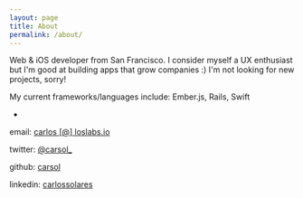 ```yaml
---
layout: page
title: About
permalink: /about/
---
```


Web & iOS developer from San Francisco. I consider myself a UX enthusiast but I'm good at building apps that grow companies :) I'm not looking for new projects, sorry!

My current frameworks/languages include: Ember.js, Rails, Swift

-

email: [carlos [@] loslabs.io]()

twitter: [@carsol\_](http://twitter.com/carsol_)

github: [carsol](http://github.com/carsol)

linkedin: [carlossolares](https://www.linkedin.com/in/carlossolares)
